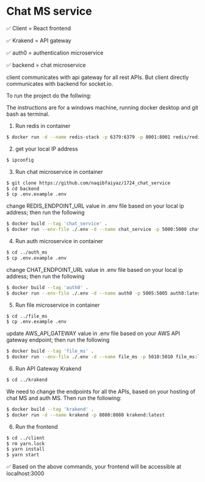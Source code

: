 # Chat MS service

✅ Client = React frontend

✅ Krakend = API gateway

✅ auth0 = authentication microservice

✅ backend = chat microservice

client communicates with api gateway for all rest APIs. But client directly communicates with backend for socket.io.

To run the project do the follwing:

The instructions are for a windows machine, running docker desktop and git bash as terminal.

1. Run redis in container
```bash
$ docker run -d --name redis-stack -p 6379:6379 -p 8001:8001 redis/redis-stack:latest
```

2. get your local IP address
```bash
$ ipconfig
```

3. Run chat microservice in container
```bash
$ git clone https://github.com/naqibfaiyaz/1724_chat_service
$ cd backend
$ cp .env.example .env
```
change REDIS_ENDPOINT_URL value in .env file based on your local ip address; then run the following
```bash
$ docker build --tag 'chat_service' .
$ docker run --env-file ./.env -d --name chat_service -p 5000:5000 chat_service:latest
```

4. Run auth microservice in container
```bash
$ cd ../auth_ms
$ cp .env.example .env
```
change CHAT_ENDPOINT_URL value in .env file based on your local ip address; then run the following
```bash
$ docker build --tag 'auth0' .
$ docker run --env-file ./.env -d --name auth0 -p 5005:5005 auth0:latest
```


5. Run file microservice in container
```bash
$ cd ../file_ms
$ cp .env.example .env
```
update AWS_API_GATEWAY value in .env file based on your AWS API gateway endpoint; then run the following
```bash
$ docker build --tag 'file_ms' .
$ docker run --env-file ./.env -d --name file_ms -p 5010:5010 file_ms:latest
```

6. Run API Gateway Krakend
```bash
$ cd ../krakend
```
We need to change the endpoints for all the APIs, based on your hosting of chat MS and auth MS. Then run the following:
```bash
$ docker build --tag 'krakend' .
$ docker run -d --name krakend -p 8080:8080 krakend:latest
```

6. Run the frontend
```bash
$ cd ../client
$ rm yarn.lock
$ yarn install
$ yarn start
```

✅ Based on the above commands, your frontend will be accessible at localhost:3000
